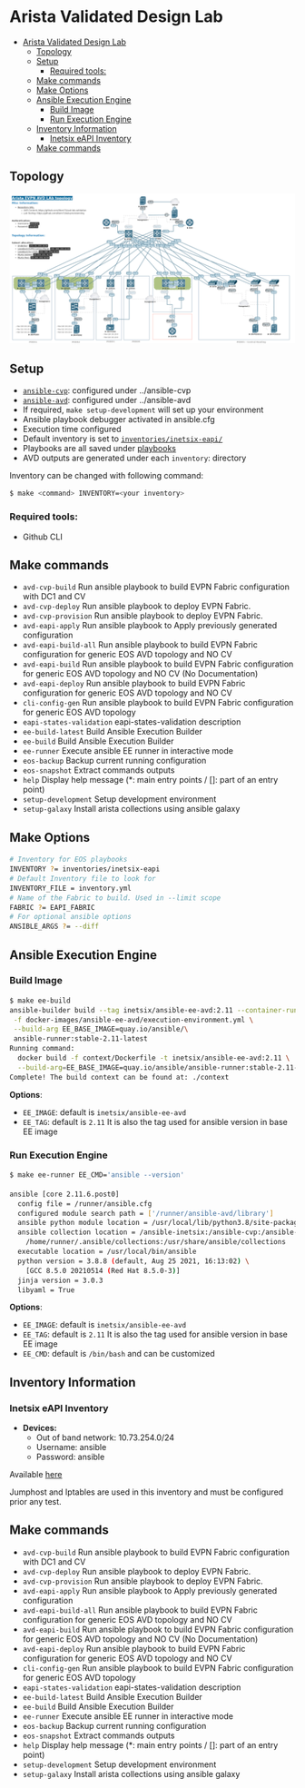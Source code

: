 # Arista Validated Design Lab

- [Arista Validated Design Lab](#arista-validated-design-lab)
  - [Topology](#topology)
  - [Setup](#setup)
    - [Required tools:](#required-tools)
  - [Make commands](#make-commands)
  - [Make Options](#make-options)
  - [Ansible Execution Engine](#ansible-execution-engine)
    - [Build Image](#build-image)
    - [Run Execution Engine](#run-execution-engine)
  - [Inventory Information](#inventory-information)
    - [Inetsix eAPI Inventory](#inetsix-eapi-inventory)
  - [Make commands](#make-commands-1)

## Topology

![Topology](inventories/inetsix-eapi/medias/topology.png)

## Setup

- [`ansible-cvp`](https://github.com/aristanetworks/ansible-cvp): configured under ../ansible-cvp
- [`ansible-avd`](https://github.com/aristanetworks/ansible-avd): configured under ../ansible-avd
- If required, `make setup-development` will set up your environment
- Ansible playbook debugger activated in ansible.cfg
- Execution time configured
- Default inventory is set to [`inventories/inetsix-eapi/`](inventories/inetsix-eapi/inventory.yml)
- Playbooks are all saved under [playbooks](playbooks/)
- AVD outputs are generated under each `inventory`: directory

Inventory can be changed with following command:

```bash
$ make <command> INVENTORY=<your inventory>
```
### Required tools:

- Github CLI

## Make commands

- `avd-cvp-build`                  Run ansible playbook to build EVPN Fabric configuration with DC1 and CV
- `avd-cvp-deploy`                 Run ansible playbook to deploy EVPN Fabric.
- `avd-cvp-provision`              Run ansible playbook to deploy EVPN Fabric.
- `avd-eapi-apply`                 Run ansible playbook to Apply previously generated configuration
- `avd-eapi-build-all`             Run ansible playbook to build EVPN Fabric configuration for generic EOS AVD topology and NO CV
- `avd-eapi-build`                 Run ansible playbook to build EVPN Fabric configuration for generic EOS AVD topology and NO CV (No Documentation)
- `avd-eapi-deploy`                Run ansible playbook to build EVPN Fabric configuration for generic EOS AVD topology and NO CV
- `cli-config-gen`                 Run ansible playbook to build EVPN Fabric configuration for generic EOS AVD topology
- `eapi-states-validation`         eapi-states-validation description
- `ee-build-latest`                Build Ansible Execution Builder
- `ee-build`                       Build Ansible Execution Builder
- `ee-runner`                      Execute ansible EE runner in interactive mode
- `eos-backup`                     Backup current running configuration
- `eos-snapshot`                   Extract commands outputs
- `help`                           Display help message (*: main entry points / []: part of an entry point)
- `setup-development`              Setup development environment
- `setup-galaxy`                   Install arista collections using ansible galaxy

## Make Options

```bash
# Inventory for EOS playbooks
INVENTORY ?= inventories/inetsix-eapi
# Default Inventory file to look for
INVENTORY_FILE = inventory.yml
# Name of the Fabric to build. Used in --limit scope
FABRIC ?= EAPI_FABRIC
# For optional ansible options
ANSIBLE_ARGS ?= --diff
```

## Ansible Execution Engine

### Build Image

```bash
$ make ee-build
ansible-builder build --tag inetsix/ansible-ee-avd:2.11 --container-runtime docker\
 -f docker-images/ansible-ee-avd/execution-environment.yml \
 --build-arg EE_BASE_IMAGE=quay.io/ansible/\
 ansible-runner:stable-2.11-latest
Running command:
  docker build -f context/Dockerfile -t inetsix/ansible-ee-avd:2.11 \
  --build-arg=EE_BASE_IMAGE=quay.io/ansible/ansible-runner:stable-2.11-latest context
Complete! The build context can be found at: ./context
```

__Options__:

- `EE_IMAGE`: default is `inetsix/ansible-ee-avd`
- `EE_TAG`: default is `2.11` It is also the tag used for ansible version in base EE image

### Run Execution Engine

```bash
$ make ee-runner EE_CMD='ansible --version'

ansible [core 2.11.6.post0]
  config file = /runner/ansible.cfg
  configured module search path = ['/runner/ansible-avd/library']
  ansible python module location = /usr/local/lib/python3.8/site-packages/ansible
  ansible collection location = /ansible-inetsix:/ansible-cvp:/ansible-avd:\
    /home/runner/.ansible/collections:/usr/share/ansible/collections
  executable location = /usr/local/bin/ansible
  python version = 3.8.8 (default, Aug 25 2021, 16:13:02) \
    [GCC 8.5.0 20210514 (Red Hat 8.5.0-3)]
  jinja version = 3.0.3
  libyaml = True
```

__Options__:

- `EE_IMAGE`: default is `inetsix/ansible-ee-avd`
- `EE_TAG`: default is `2.11` It is also the tag used for ansible version in base EE image
- `EE_CMD`: default is `/bin/bash` and can be customized

## Inventory Information

### Inetsix eAPI Inventory

- __Devices:__
  - Out of band network: 10.73.254.0/24
  - Username: ansible
  - Password: ansible

Available [here](inventories/inetsix-eapi/README.md)

Jumphost and Iptables are used in this inventory and must be configured prior any test.

## Make commands

- `avd-cvp-build`                  Run ansible playbook to build EVPN Fabric configuration with DC1 and CV
- `avd-cvp-deploy`                 Run ansible playbook to deploy EVPN Fabric.
- `avd-cvp-provision`              Run ansible playbook to deploy EVPN Fabric.
- `avd-eapi-apply`                 Run ansible playbook to Apply previously generated configuration
- `avd-eapi-build-all`             Run ansible playbook to build EVPN Fabric configuration for generic EOS AVD topology and NO CV
- `avd-eapi-build`                 Run ansible playbook to build EVPN Fabric configuration for generic EOS AVD topology and NO CV (No Documentation)
- `avd-eapi-deploy`                Run ansible playbook to build EVPN Fabric configuration for generic EOS AVD topology and NO CV
- `cli-config-gen`                 Run ansible playbook to build EVPN Fabric configuration for generic EOS AVD topology
- `eapi-states-validation`         eapi-states-validation description
- `ee-build-latest`                Build Ansible Execution Builder
- `ee-build`                       Build Ansible Execution Builder
- `ee-runner`                      Execute ansible EE runner in interactive mode
- `eos-backup`                     Backup current running configuration
- `eos-snapshot`                   Extract commands outputs
- `help`                           Display help message (*: main entry points / []: part of an entry point)
- `setup-development`              Setup development environment
- `setup-galaxy`                   Install arista collections using ansible galaxy
